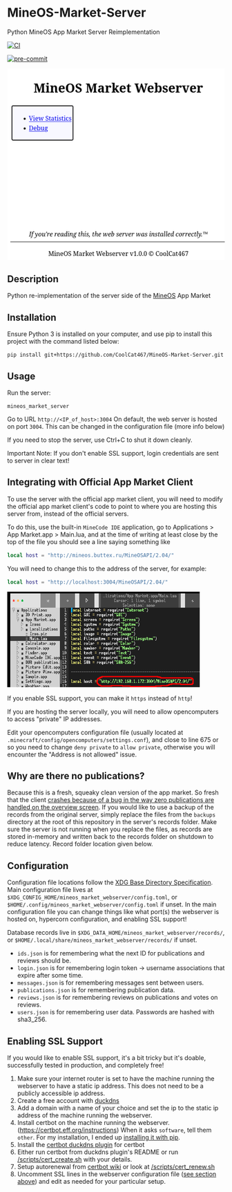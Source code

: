 # MineOS-Market-Server
Python MineOS App Market Server Reimplementation

[![CI](https://github.com/CoolCat467/MineOS-Market-Server/actions/workflows/ci.yml/badge.svg)](https://github.com/CoolCat467/MineOS-Market-Server/actions/workflows/ci.yml)
<!-- BADGIE TIME -->

[![pre-commit](https://img.shields.io/badge/pre--commit-enabled-brightgreen?logo=pre-commit)](https://github.com/pre-commit/pre-commit)

<!-- END BADGIE TIME -->

![thumbnail](./img/thumbnail.png)

## Description
Python re-implementation of the server side of the [MineOS](https://github.com/IgorTimofeev/MineOS) App Market

## Installation
Ensure Python 3 is installed on your computer, and use pip to
install this project with the command listed below:

```console
pip install git+https://github.com/CoolCat467/MineOS-Market-Server.git
```

## Usage
Run the server:
```console
mineos_market_server
```
Go to URL `http://<IP_of_host>:3004`
On default, the web server is hosted on port `3004`.
This can be changed in the configuration file (more info below)

If you need to stop the server, use Ctrl+C to shut it down cleanly.

Important Note: If you don't enable SSL support, login credentials are sent to server in clear text!

## Integrating with Official App Market Client
To use the server with the official app market client, you will need to modify
the official app market client's code to point to where you are hosting this
server from, instead of the official servers.

To do this, use the built-in `MineCode IDE` application, go to
Applications > App Market.app > Main.lua, and at the time of writing
at least close by the top of the file you should see a line saying something like

```lua
local host = "http://mineos.buttex.ru/MineOSAPI/2.04/"
```

You will need to change this to the address of the server, for example:

```lua
local host = "http://localhost:3004/MineOSAPI/2.04/"
```

![Edited_App_Market_Code](./img/Edited_App_Market_Code.png)

If you enable SSL support, you can make it `https` instead of `http`!

If you are hosting the server locally, you will need to allow opencomputers
to access "private" IP addresses.

Edit your opencomputers configuration file (usually located at `.minecraft/config/opencomputers/settings.conf`),
and close to line 675 or so you need to change `deny private` to `allow private`,
otherwise you will encounter the "Address is not allowed" issue.

## Why are there no publications?
Because this is a fresh, squeaky clean version of the app market. So fresh that the client
[crashes because of a bug in the way zero publications are handled on the overview screen](https://github.com/IgorTimofeev/MineOS/pull/629).
If you would like to use a backup of the records from the original server, simply replace
the files from the `backups` directory at the root of this repository in the server's records
folder. Make sure the server is not running when you replace the files, as records are stored in-memory
and written back to the records folder on shutdown to reduce latency. Record folder location given below.

## Configuration
Configuration file locations follow the [XDG Base Directory Specification](https://specifications.freedesktop.org/basedir-spec/basedir-spec-latest.html).
Main configuration file lives at `$XDG_CONFIG_HOME/mineos_market_webserver/config.toml`, or `$HOME/.config/mineos_market_webserver/config.toml` if unset.
In the main configuration file you can change things like what port(s)
the webserver is hosted on, hypercorn configuration, and enabling
SSL support!

Database records live in `$XDG_DATA_HOME/mineos_market_webserver/records/`, or `$HOME/.local/share/mineos_market_webserver/records/` if unset.
- `ids.json` is for remembering what the next ID for publications and reviews should be.
- `login.json` is for remembering login token -> username associations that expire after some time.
- `messages.json` is for remembering messages sent between users.
- `publications.json` is for remembering publication data.
- `reviews.json` is for remembering reviews on publications and votes on reviews.
- `users.json` is for remembering user data. Passwords are hashed with sha3_256.

## Enabling SSL Support
If you would like to enable SSL support, it's a bit tricky but it's doable,
successfully tested in production, and completely free!
1) Make sure your internet router is set to have the machine running
the webserver to have a static ip address. This does not need to be
a publicly accessible ip address.
2) Create a free account with [duckdns](https://www.duckdns.org/)
3) Add a domain with a name of your choice and set the ip to the static ip
address of the machine running the webserver.
4) Install certbot on the machine running the webserver.
(https://certbot.eff.org/instructions)
When it asks `software`, tell them `other`.
For my installation, I ended up [installing it with pip](https://pypi.org/project/certbot/).
5) Install the [certbot duckdns plugin](https://github.com/infinityofspace/certbot_dns_duckdns) for certbot
6) Either run certbot from duckdns plugin's README or run [/scripts/cert_create.sh](https://github.com/CoolCat467/MineOS-Market-Server/blob/main/scripts/cert_create.sh) with your details.
7) Setup autorenewal from [certbot wiki](https://eff-certbot.readthedocs.io/en/latest/using.html#setting-up-automated-renewal) or look at [/scripts/cert_renew.sh](https://github.com/CoolCat467/MineOS-Market-Server/blob/main/scripts/cert_renew.sh)
8) Uncomment SSL lines in the webserver configuration file ([see section above](https://github.com/CoolCat467/MineOS-Market-Server#configuration)) and edit as needed for your particular setup.
